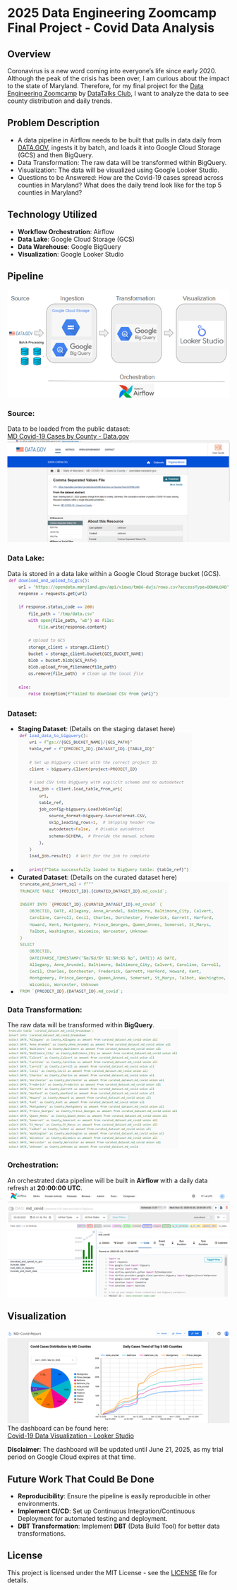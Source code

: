 # 2025 Data Engineering Zoomcamp Final Project - Covid Data Analysis

## Overview

Coronavirus is a new word coming into everyone’s life since early 2020. Although the peak of the crisis has been over, I am curious about the impact to the state of Maryland. Therefore, for my final project for the [Data Engineering Zoomcamp](https://github.com/DataTalksClub/data-engineering-zoomcamp) by [DataTalks Club](https://datatalks.club/), I want to analyze the data to see county distribution and daily trends.

## Problem Description

- A data pipeline in Airflow needs to be built that pulls in data daily from [DATA.GOV](https://catalog.data.gov/dataset/md-covid-19-cases-by-county), ingests it by batch, and loads it into Google Cloud Storage (GCS) and then BigQuery.
- Data Transformation: The raw data will be transformed within BigQuery.
- Visualization: The data will be visualized using Google Looker Studio.
- Questions to be Answered: How are the Covid-19 cases spread across counties in Maryland? What does the daily trend look like for the top 5 counties in Maryland?

## Technology Utilized

- **Workflow Orchestration**: Airflow
- **Data Lake**: Google Cloud Storage (GCS)
- **Data Warehouse**: Google BigQuery
- **Visualization**: Google Looker Studio

## Pipeline
![Covid Data Pipeline](./images/Pipeline.png)

### Source:
Data to be loaded from the public dataset:  
[MD Covid-19 Cases by County - Data.gov](https://catalog.data.gov/dataset/md-covid-19-cases-by-county)
![Covid Data Pipeline](./images/Source.png)

### Data Lake:
Data is stored in a data lake within a Google Cloud Storage bucket (GCS).
![Covid Data Pipeline](./images/Datalake.png)

### Dataset:

- **Staging Dataset**: (Details on the staging dataset here)
- ![Covid Data Pipeline](./images/Staging.png)
- **Curated Dataset**: (Details on the curated dataset here)
- ![Covid Data Pipeline](./images/Curated.png)

### Data Transformation:
The raw data will be transformed within **BigQuery**.
![Covid Data Pipeline](./images/Transform.png)

### Orchestration:
An orchestrated data pipeline will be built in **Airflow** with a daily data refresh at **20:00:00 UTC**.
![Covid Data Pipeline](./images/Airflow.png)

## Visualization
![Covid Data Pipeline](./images/Dashboard.png)
The dashboard can be found here:  
[Covid-19 Data Visualization - Looker Studio](https://lookerstudio.google.com/reporting/0876bd1f-5d04-430c-9dd4-a4594d786d83/page/p_gv11gmiyqd)

**Disclaimer**: The dashboard will be updated until June 21, 2025, as my trial period on Google Cloud expires at that time.

## Future Work That Could Be Done

- **Reproducibility**: Ensure the pipeline is easily reproducible in other environments.
- **Implement CI/CD**: Set up Continuous Integration/Continuous Deployment for automated testing and deployment.
- **DBT Transformation**: Implement **DBT** (Data Build Tool) for better data transformations.

## License

This project is licensed under the MIT License - see the [LICENSE](LICENSE) file for details.
